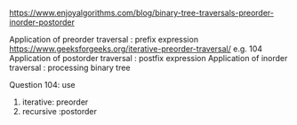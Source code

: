 https://www.enjoyalgorithms.com/blog/binary-tree-traversals-preorder-inorder-postorder  

Application of preorder traversal : prefix expression 
https://www.geeksforgeeks.org/iterative-preorder-traversal/ e.g. 104
Application of postorder traversal : postfix expression 
Application of inorder traversal : processing binary tree


Question 104: use 

1. iterative: preorder
2. recursive :postorder